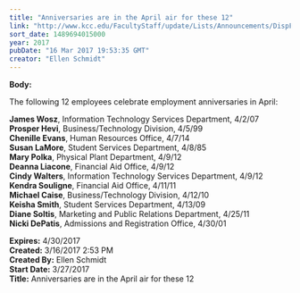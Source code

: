 ```yaml
---
title: "Anniversaries are in the April air for these 12"
link: "http://www.kcc.edu/FacultyStaff/update/Lists/Announcements/DispForm.aspx?ID=2397"
sort_date: 1489694015000
year: 2017
pubDate: "16 Mar 2017 19:53:35 GMT"
creator: "Ellen Schmidt"
---
```


<div><b>Body:</b> <div class="ExternalClassD1E0FA3F8CE8487D862CC07F1C2E2BB1"><p>​The following 12 employees celebrate employment anniversaries in April:</p>
<p><strong>James Wosz</strong>, Information Technology Services Department, 4/2/07<br /><strong>Prosper Hevi</strong>, Business/Technology Division, 4/5/99<br /><strong>Chenille Evans</strong>, Human Resources Office, 4/7/14<br /><strong>Susan LaMore</strong>, Student Services Department, 4/8/85<br /><strong>Mary Polka</strong>, Physical Plant Department, 4/9/12 <br /><strong>Deanna Liacone</strong>, Financial Aid Office, 4/9/12<br /><strong>Cindy Walters</strong>, Information Technology Services Department, 4/9/12<br /><strong>Kendra Souligne</strong>, Financial Aid Office, 4/11/11<br /><strong>Michael Caise</strong>, Business/Technology Division, 4/12/10<br /><strong>Keisha Smith</strong>, Student Services Department, 4/13/09<br /><strong>Diane Soltis</strong>, Marketing and Public Relations Department, 4/25/11<br /><strong>Nicki DePatis</strong>, Admissions and Registration Office, 4/30/01</p></div></div>
<div><b>Expires:</b> 4/30/2017</div>
<div><b>Created:</b> 3/16/2017 2:53 PM</div>
<div><b>Created By:</b> Ellen Schmidt</div>
<div><b>Start Date:</b> 3/27/2017</div>
<div><b>Title:</b> Anniversaries are in the April air for these 12</div>

